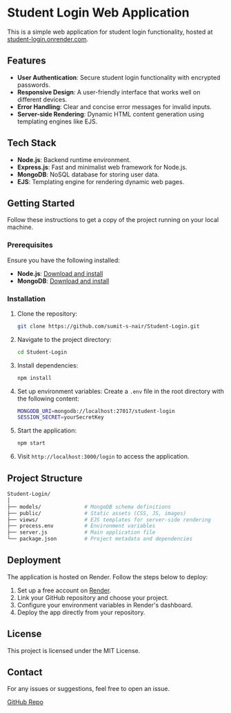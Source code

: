 # Student Login Web Application

This is a simple web application for student login functionality, hosted at [student-login.onrender.com](https://student-login.onrender.com/login).

## Features

- **User Authentication**: Secure student login functionality with encrypted passwords.
- **Responsive Design**: A user-friendly interface that works well on different devices.
- **Error Handling**: Clear and concise error messages for invalid inputs.
- **Server-side Rendering**: Dynamic HTML content generation using templating engines like EJS.

## Tech Stack

- **Node.js**: Backend runtime environment.
- **Express.js**: Fast and minimalist web framework for Node.js.
- **MongoDB**: NoSQL database for storing user data.
- **EJS**: Templating engine for rendering dynamic web pages.

## Getting Started

Follow these instructions to get a copy of the project running on your local machine.

### Prerequisites

Ensure you have the following installed:

- **Node.js**: [Download and install](https://nodejs.org/)
- **MongoDB**: [Download and install](https://www.mongodb.com/try/download/community)

### Installation

1. Clone the repository:
   ```bash
   git clone https://github.com/sumit-s-nair/Student-Login.git
   ```

2. Navigate to the project directory:
   ```bash
   cd Student-Login
   ```

3. Install dependencies:
   ```bash
   npm install
   ```

4. Set up environment variables:
   Create a `.env` file in the root directory with the following content:
   ```bash
   MONGODB_URI=mongodb://localhost:27017/student-login
   SESSION_SECRET=yourSecretKey
   ```

5. Start the application:
   ```bash
   npm start
   ```

6. Visit `http://localhost:3000/login` to access the application.

## Project Structure

```bash
Student-Login/
│
├── models/              # MongoDB schema definitions
├── public/              # Static assets (CSS, JS, images)
├── views/               # EJS templates for server-side rendering
├── process.env          # Environment variables
├── server.js            # Main application file
└── package.json         # Project metadata and dependencies
```

## Deployment

The application is hosted on Render. Follow the steps below to deploy:

1. Set up a free account on [Render](https://render.com/).
2. Link your GitHub repository and choose your project.
3. Configure your environment variables in Render's dashboard.
4. Deploy the app directly from your repository.

## License

This project is licensed under the MIT License.

## Contact

For any issues or suggestions, feel free to open an issue.

[GitHub Repo](https://github.com/sumit-s-nair/Student-Login)
